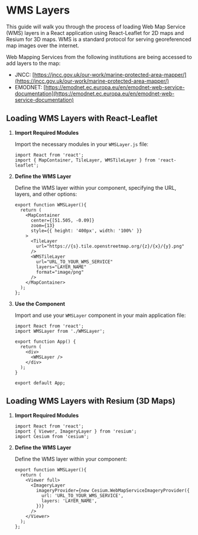 # WMS Layers

This guide will walk you through the process of loading Web Map Service (WMS) layers in a React application using React-Leaflet for 2D maps and Resium for 3D maps. WMS is a standard protocol for serving georeferenced map images over the internet.

Web Mapping Services from the following institutions are being accessed to add layers to the map:
- JNCC: [https://jncc.gov.uk/our-work/marine-protected-area-mapper/](https://jncc.gov.uk/our-work/marine-protected-area-mapper/)
- EMODNET: [https://emodnet.ec.europa.eu/en/emodnet-web-service-documentation](https://emodnet.ec.europa.eu/en/emodnet-web-service-documentation)

## Loading WMS Layers with React-Leaflet

1. **Import Required Modules**

    Import the necessary modules in your `WMSLayer.js` file:

    ```tsx
    import React from 'react';
    import { MapContainer, TileLayer, WMSTileLayer } from 'react-leaflet';
    ```

2. **Define the WMS Layer**

    Define the WMS layer within your component, specifying the URL, layers, and other options:

    ```tsx
    export function WMSLayer(){
      return (
        <MapContainer
          center={[51.505, -0.09]}
          zoom={13}
          style={{ height: '400px', width: '100%' }}
        >
          <TileLayer
            url="https://{s}.tile.openstreetmap.org/{z}/{x}/{y}.png"
          />
          <WMSTileLayer
            url="URL_TO_YOUR_WMS_SERVICE"
            layers="LAYER_NAME"
            format="image/png"
          />
        </MapContainer>
      );
    };

3. **Use the Component**

    Import and use your `WMSLayer` component in your main application file:

    ```tsx
    import React from 'react';
    import WMSLayer from './WMSLayer';

    export function App() {
      return (
        <div>
          <WMSLayer />
        </div>
      );
    }

    export default App;
    ```

## Loading WMS Layers with Resium (3D Maps)

1. **Import Required Modules**

    ```tsx
    import React from 'react';
    import { Viewer, ImageryLayer } from 'resium';
    import Cesium from 'cesium';
    ```

2. **Define the WMS Layer**

    Define the WMS layer within your component:

    ```tsx
    export function WMSLayer(){
      return (
        <Viewer full>
          <ImageryLayer
            imageryProvider={new Cesium.WebMapServiceImageryProvider({
              url: 'URL_TO_YOUR_WMS_SERVICE',
              layers: 'LAYER_NAME',
            })}
          />
        </Viewer>
      );
    };
    ```